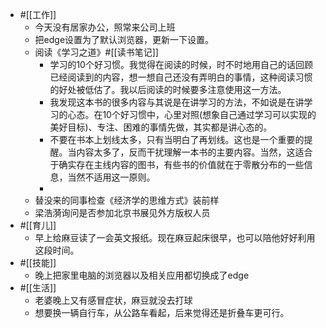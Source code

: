 - #[[工作]]
    - 今天没有居家办公，照常来公司上班
    - 把edge设置为了默认浏览器，更新一下设置。
    - 阅读《学习之道》#[[读书笔记]]
        - 学习的10个好习惯。我觉得在阅读的时候，时不时地用自己的话回顾已经阅读到的内容，想一想自己还没有弄明白的事情，这种阅读习惯的好处被低估了。我以后阅读的时候要多注意使用这一方法。
        - 我发现这本书的很多内容与其说是在讲学习的方法，不如说是在讲学习的心态。在10个好习惯中，心里对照(想象自己通过学习可以实现的美好目标)、专注、困难的事情先做，其实都是讲心态的。
        - 不要在书本上划线太多，只有当明白了再划线。这也是一个重要的提醒。当内容太多了，反而干扰理解一本书的主要内容。当然，这适合于确实存在主线内容的图书，有些书的价值就在于零散分布的一些信息，当然不适用这一原则。
        - 
    - 替没来的同事检查《经济学的思维方式》装前样
    - 梁浩漪询问是否参加北京书展见外方版权人员
- #[[育儿]]
    - 早上给麻豆读了一会英文报纸。现在麻豆起床很早，也可以陪他好好利用这段时间。
- #[[技能]]
    - 晚上把家里电脑的浏览器以及相关应用都切换成了edge
- #[[生活]]
    - 老婆晚上又有感冒症状，麻豆就没去打球
    - 想要换一辆自行车，从公路车看起，后来觉得还是折叠车更可行。
